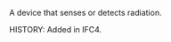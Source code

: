 A device that senses or detects radiation.

<!-- end of short definition -->
 HISTORY: Added in IFC4.
